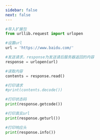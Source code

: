 ```yaml
---
sidebar: false
next: false
---
```

<BlogInfo/>






```python
#导入扩展包
from urllib.request import urlopen

#设置url
url = 'https://www.baidu.com/'

#发送请求，response为发送请后服务器返回的内容
response = urlopen(url)

#读取内容
contents = response.read()

#打印请求
#print(contents.decode())

#打印状态码
print(response.getcode())

#打印真实url
print(response.geturl())

#打印响应头
print(response.info())
```






<ActionBox />
        
<style>#top-box {margin-top:0.5rem!important;}</style>